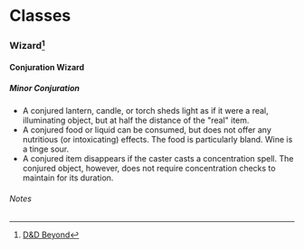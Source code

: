 Classes
======

### Wizard[^1]
#### Conjuration Wizard
##### Minor Conjuration
  * A conjured lantern, candle, or torch sheds light as if it were a real, illuminating object, but at half the distance of the "real" item.
  * A conjured food or liquid can be consumed, but does not offer any nutritious (or intoxicating) effects. The food is particularly bland. Wine is a tinge sour.
  * A conjured item disappears if the caster casts a concentration spell. The conjured object, however, does not require concentration checks to maintain for its duration.

###### Notes
[^1]: [D&D Beyond](https://www.dndbeyond.com/classes/wizard)